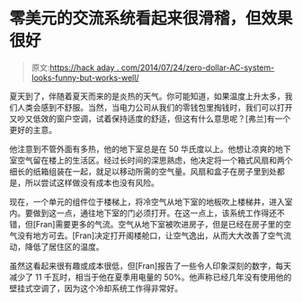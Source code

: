 # 零美元的交流系统看起来很滑稽，但效果很好

> 原文:[https://hack aday . com/2014/07/24/zero-dollar-AC-system-looks-funny-but-works-well/](https://hackaday.com/2014/07/24/zero-dollar-ac-system-looks-funny-but-works-well/)

夏天到了，伴随着夏天而来的是炎热的天气。你可能知道，如果温度上升太多，我们人类会感到不舒服。当然，当电力公司从我们的零钱包里掏钱时，我们可以打开又吵又低效的窗户空调，试着保持适度的舒适，但这有什么意思呢？[弗兰]有一个更好的主意。

他注意到不管外面有多热，他的地下室总是在 50 华氏度以上。他想让凉爽的地下室空气留在楼上的生活区。经过长时间的深思熟虑，他决定将一个箱式风扇和两个细长的纸箱组装在一起，就足以移动所需的空气量。风扇和盒子在房子里到处都是，所以尝试这样做没有成本也没有风险。

现在，一个单元的组件位于楼梯上，将冷空气从地下室的地板吹上楼梯井，进入室内。要做到这一点，通往地下室的门必须打开。在这一点上，该系统工作得还不错，但[Fran]需要更多的气流。空气从地下室被吹进房子，但是已经在房子里的空气没有地方可去。[Fran]决定打开阁楼舱口，让空气逸出，从而大大改善了空气流动，降低了居住区的温度。

虽然这看起来很有趣或成本很低，但[Fran]报告了一些令人印象深刻的数字，每天减少了 11 千瓦时，相当于他在夏季用电量的 50%。他声称已经几年没有使用他的壁挂式空调了，因为这个冷却系统工作得非常好。